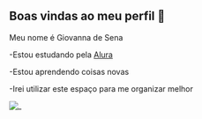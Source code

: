 ## Boas vindas ao meu perfil 💜

Meu nome é Giovanna de Sena

-Estou estudando pela [Alura](https://www.alura.com.br)

-Estou aprendendo coisas novas

-Irei utilizar este espaço para me organizar melhor

![_](https://media.tenor.com/nBQQ6XM5BhIAAAAi/cute.gif)

